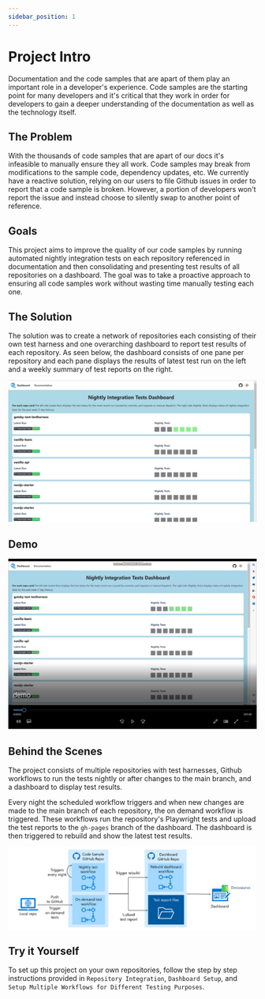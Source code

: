 ```yaml
---
sidebar_position: 1
---
```


# Project Intro

Documentation and the code samples that are apart of them play an important role in a developer's experience. Code samples are the starting point for many developers and it's critical that they work in order for developers to gain a deeper understanding of the documentation as well as the technology itself.

## The Problem

With the thousands of code samples that are apart of our docs it's infeasible to manually ensure they all work. Code samples may break from modifications to the sample code, dependency updates, etc. We currently have a reactive solution, relying on our users to file Github issues in order to report that a code sample is broken. However, a portion of developers won't report the issue and instead choose to silently swap to another point of reference.

## Goals

This project aims to improve the quality of our code samples by running automated nightly integration tests on each repository referenced in documentation and then consolidating and presenting test results of all repositories on a dashboard. The goal was to take a proactive approach to ensuring all code samples work without wasting time manually testing each one.

## The Solution

The solution was to create a network of repositories each consisting of their own test harness and one overarching dashboard to report test results of each repository. As seen below, the dashboard consists of one pane per repository and each pane displays the results of latest test run on the left and a weekly summary of test reports on the right.

![Project home page](./img/home-page.png)

## Demo

[![Demo preview](./img/demo-preview.png)](https://github.com/mspnp/intern-js-pipeline/blob/main/static/media/demo.mp4)

## Behind the Scenes

The project consists of multiple repositories with test harnesses, Github workflows to run the tests nightly or after changes to the main branch, and a dashboard to display test results.

Every night the scheduled workflow triggers and when new changes are made to the main branch of each repository, the on demand workflow is triggered. These workflows run the repository's Playwright tests and upload the test reports to the `gh-pages` branch of the dashboard. The dashboard is then triggered to rebuild and show the latest test results.

![System architecture](./img/system-architecture.png)

## Try it Yourself

To set up this project on your own repositories, follow the step by step instructions provided in `Repository Integration`, `Dashboard Setup`, and `Setup Multiple Workflows for Different Testing Purposes`.

